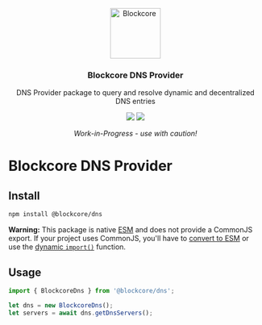 <p align="center">
  <p align="center">
    <img src="https://avatars3.githubusercontent.com/u/53176002?s=200&v=4" height="100" alt="Blockcore" />
  </p>
  <h3 align="center">
    Blockcore DNS Provider
  </h3>
  <p align="center">
    DNS Provider package to query and resolve dynamic and decentralized DNS entries
  </p>
  <p align="center">
      <a href="https://github.com/block-core/blockcore-dns-js/actions/workflows/build.yml"><img src="https://github.com/block-core/blockcore-dns-js/actions/workflows/build.yml/badge.svg" /></a>   <a href="https://github.com/block-core/blockcore-dns-js/actions/workflows/release.yml"><img src="https://github.com/block-core/blockcore-dns-js/actions/workflows/release.yml/badge.svg" /></a>
  </p>
  <p align="center"><em>Work-in-Progress - use with caution!</em></p>
</p>

# Blockcore DNS Provider

## Install

```sh
npm install @blockcore/dns
```

**Warning:** This package is native [ESM](https://developer.mozilla.org/en-US/docs/Web/JavaScript/Guide/Modules) and does not provide a CommonJS export. If your project uses CommonJS, you'll have to [convert to ESM](https://gist.github.com/sindresorhus/a39789f98801d908bbc7ff3ecc99d99c) or use the [dynamic `import()`](https://v8.dev/features/dynamic-import) function.


## Usage

```ts
import { BlockcoreDns } from '@blockcore/dns';

let dns = new BlockcoreDns();
let servers = await dns.getDnsServers();
```